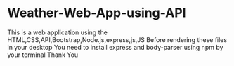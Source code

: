 # Weather-Web-App-using-API
This is a web application using the HTML,CSS,API,Bootstrap,Node.js,express,js,JS
Before rendering these files in your desktop
You need to install express and body-parser using npm by your terminal
Thank You
